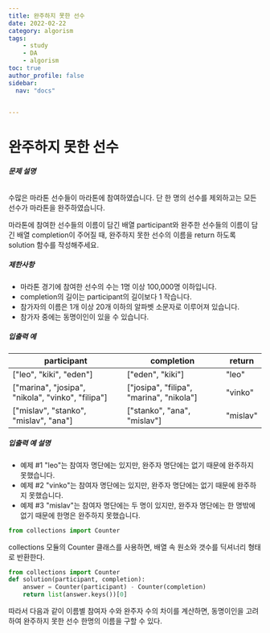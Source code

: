 ```yaml
---
title: 완주하지 못한 선수
date: 2022-02-22
category: algorism
tags:
    - study
    - DA
    - algorism
toc: true
author_profile: false
sidebar:
  nav: "docs"


---
```


# 완주하지 못한 선수

###### **문제 설명**

수많은 마라톤 선수들이 마라톤에 참여하였습니다. 단 한 명의 선수를 제외하고는 모든 선수가 마라톤을 완주하였습니다.

마라톤에 참여한 선수들의 이름이 담긴 배열 participant와 완주한 선수들의 이름이 담긴 배열 completion이 주어질 때, 완주하지 못한 선수의 이름을 return 하도록 solution 함수를 작성해주세요.

##### 제한사항

- 마라톤 경기에 참여한 선수의 수는 1명 이상 100,000명 이하입니다.
- completion의 길이는 participant의 길이보다 1 작습니다.
- 참가자의 이름은 1개 이상 20개 이하의 알파벳 소문자로 이루어져 있습니다.
- 참가자 중에는 동명이인이 있을 수 있습니다.

##### 입출력 예

| participant                                       | completion                               | return   |
| ------------------------------------------------- | ---------------------------------------- | -------- |
| ["leo", "kiki", "eden"]                           | ["eden", "kiki"]                         | "leo"    |
| ["marina", "josipa", "nikola", "vinko", "filipa"] | ["josipa", "filipa", "marina", "nikola"] | "vinko"  |
| ["mislav", "stanko", "mislav", "ana"]             | ["stanko", "ana", "mislav"]              | "mislav" |

##### 입출력 예 설명

- 예제 #1
  "leo"는 참여자 명단에는 있지만, 완주자 명단에는 없기 때문에 완주하지 못했습니다.
- 예제 #2
  "vinko"는 참여자 명단에는 있지만, 완주자 명단에는 없기 때문에 완주하지 못했습니다.
- 예제 #3
  "mislav"는 참여자 명단에는 두 명이 있지만, 완주자 명단에는 한 명밖에 없기 때문에 한명은 완주하지 못했습니다.

```python
from collections import Counter
```

collections 모듈의 Counter 클래스를 사용하면, 배열 속 원소와 갯수를 딕셔너리 형태로 반환한다.

```python
from collections import Counter
def solution(participant, completion):
    answer = Counter(participant) - Counter(completion)
    return list(answer.keys())[0]
```

따라서 다음과 같이 이름별 참여자 수와 완주자 수의 차이를 계산하면, 동명이인을 고려하여 완주하지 못한 선수 한명의 이름을 구할 수 있다.



